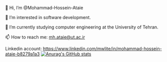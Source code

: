 👋 Hi, I’m @Mohammad-Hossein-Ataie

👀 I’m interested in software development.

🌱 I’m currently studying computer engineering at the University of Tehran.

📫 How to reach me: mh.ataie@ut.ac.ir

Linkedin account: https://www.linkedin.com/mwlite/in/mohammad-hossein-ataie-b8279a1a3
[![Anurag's GitHub stats](https://github-readme-stats.vercel.app/api?username=Mohammad-Hossein-Ataie)](https://github.com/anuraghazra/github-readme-stats)
<!---
Mohammad-Hossein-Ataie/Mohammad-Hossein-Ataie is a ✨ special ✨ repository because its `README.md` (this file) appears on your GitHub profile.
You can click the Preview link to take a look at your changes.
--->
